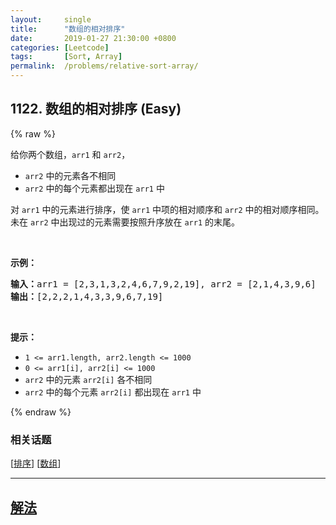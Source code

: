 ```yaml
---
layout:     single
title:      "数组的相对排序"
date:       2019-01-27 21:30:00 +0800
categories: [Leetcode]
tags:       [Sort, Array]
permalink:  /problems/relative-sort-array/
---
```


## 1122. 数组的相对排序 (Easy)

{% raw %}

<p>给你两个数组，<code>arr1</code> 和 <code>arr2</code>，</p>

<ul>
	<li><code>arr2</code> 中的元素各不相同</li>
	<li><code>arr2</code> 中的每个元素都出现在 <code>arr1</code> 中</li>
</ul>

<p>对 <code>arr1</code> 中的元素进行排序，使 <code>arr1</code> 中项的相对顺序和 <code>arr2</code> 中的相对顺序相同。未在 <code>arr2</code> 中出现过的元素需要按照升序放在 <code>arr1</code> 的末尾。</p>

<p> </p>

<p><strong>示例：</strong></p>

<pre>
<strong>输入：</strong>arr1 = [2,3,1,3,2,4,6,7,9,2,19], arr2 = [2,1,4,3,9,6]
<strong>输出：</strong>[2,2,2,1,4,3,3,9,6,7,19]
</pre>

<p> </p>

<p><strong>提示：</strong></p>

<ul>
	<li><code>1 <= arr1.length, arr2.length <= 1000</code></li>
	<li><code>0 <= arr1[i], arr2[i] <= 1000</code></li>
	<li><code>arr2</code> 中的元素 <code>arr2[i]</code> 各不相同</li>
	<li><code>arr2</code> 中的每个元素 <code>arr2[i]</code> 都出现在 <code>arr1</code> 中</li>
</ul>

{% endraw %}

### 相关话题
  [[排序](https://github.com/openset/leetcode/tree/master/tag/sort/README.md)]
  [[数组](https://github.com/openset/leetcode/tree/master/tag/array/README.md)]

---

## [解法](https://github.com/openset/leetcode/tree/master/problems/relative-sort-array)
